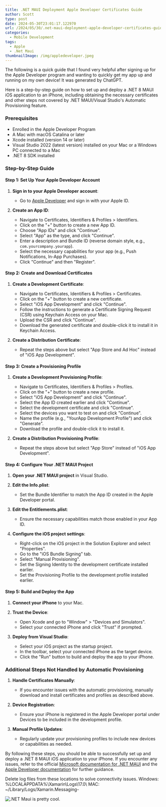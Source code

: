 ```yaml
---
title: .NET MAUI Deployment Apple Developer Certificates Guide
author: Scott
type: post
date: 2024-05-30T23:01:17.122970
url: /2024/05/30/.net-maui-deployment-apple-developer-certificates-guide/
categories:
  - Mobile Development
tags:
  - Apple
  - .Net Maui
thumbnailImage: /img/appledeveloper.jpeg
---
```

The following is a quick guide that I found very helpful after signing up for the Apple Developer program and wanting to quickly get my app up and running on my own device! It was generated by ChatGPT.

Here is a step-by-step guide on how to set up and deploy a .NET 8 MAUI iOS application to an iPhone, including obtaining the necessary certificates and other steps not covered by .NET MAUI/Visual Studio's Automatic Provisioning feature.

### Prerequisites
- Enrolled in the Apple Developer Program
- A Mac with macOS Catalina or later
- Xcode installed (version 14 or later)
- Visual Studio 2022 (latest version) installed on your Mac or a Windows PC connected to a Mac
- .NET 8 SDK installed

### Step-by-Step Guide

#### Step 1: Set Up Your Apple Developer Account
1. **Sign in to your Apple Developer account**:
   - Go to [Apple Developer](https://developer.apple.com/) and sign in with your Apple ID.
   
2. **Create an App ID**:
   - Navigate to Certificates, Identifiers & Profiles > Identifiers.
   - Click on the "+" button to create a new App ID.
   - Choose "App IDs" and click "Continue".
   - Select "App" as the type, and click "Continue".
   - Enter a description and Bundle ID (reverse domain style, e.g., `com.yourcompany.yourapp`).
   - Select the necessary capabilities for your app (e.g., Push Notifications, In-App Purchases).
   - Click "Continue" and then "Register".

#### Step 2: Create and Download Certificates
1. **Create a Development Certificate**:
   - Navigate to Certificates, Identifiers & Profiles > Certificates.
   - Click on the "+" button to create a new certificate.
   - Select "iOS App Development" and click "Continue".
   - Follow the instructions to generate a Certificate Signing Request (CSR) using Keychain Access on your Mac.
   - Upload the CSR and click "Continue".
   - Download the generated certificate and double-click it to install it in Keychain Access.

2. **Create a Distribution Certificate**:
   - Repeat the steps above but select "App Store and Ad Hoc" instead of "iOS App Development".

#### Step 3: Create a Provisioning Profile
1. **Create a Development Provisioning Profile**:
   - Navigate to Certificates, Identifiers & Profiles > Profiles.
   - Click on the "+" button to create a new profile.
   - Select "iOS App Development" and click "Continue".
   - Select the App ID created earlier and click "Continue".
   - Select the development certificate and click "Continue".
   - Select the devices you want to test on and click "Continue".
   - Name the profile (e.g., "YourApp Development Profile") and click "Generate".
   - Download the profile and double-click it to install it.

2. **Create a Distribution Provisioning Profile**:
   - Repeat the steps above but select "App Store" instead of "iOS App Development".

#### Step 4: Configure Your .NET MAUI Project
1. **Open your .NET MAUI project** in Visual Studio.

2. **Edit the Info.plist**:
   - Set the Bundle Identifier to match the App ID created in the Apple Developer portal.

3. **Edit the Entitlements.plist**:
   - Ensure the necessary capabilities match those enabled in your App ID.

4. **Configure the iOS project settings**:
   - Right-click on the iOS project in the Solution Explorer and select "Properties".
   - Go to the "iOS Bundle Signing" tab.
   - Select "Manual Provisioning".
   - Set the Signing Identity to the development certificate installed earlier.
   - Set the Provisioning Profile to the development profile installed earlier.

#### Step 5: Build and Deploy the App
1. **Connect your iPhone** to your Mac.

2. **Trust the Device**:
   - Open Xcode and go to "Window" > "Devices and Simulators".
   - Select your connected iPhone and click "Trust" if prompted.

3. **Deploy from Visual Studio**:
   - Select your iOS project as the startup project.
   - In the toolbar, select your connected iPhone as the target device.
   - Click the "Run" button to build and deploy the app to your iPhone.

### Additional Steps Not Handled by Automatic Provisioning
1. **Handle Certificates Manually**:
   - If you encounter issues with the automatic provisioning, manually download and install certificates and profiles as described above.

2. **Device Registration**:
   - Ensure your iPhone is registered in the Apple Developer portal under Devices to be included in the development profile.

3. **Manual Profile Updates**:
   - Regularly update your provisioning profiles to include new devices or capabilities as needed.

By following these steps, you should be able to successfully set up and deploy a .NET 8 MAUI iOS application to your iPhone. If you encounter any issues, refer to the official [Microsoft documentation for .NET MAUI](https://docs.microsoft.com/en-us/dotnet/maui/) and the [Apple Developer documentation](https://developer.apple.com/documentation/) for further guidance.

Delete log files from these locations to solve connectivity issues.
Windows: %LOCALAPPDATA%\Xamarin\Logs\17.0\ 
MAC: ~/Library/Logs/Xamarin.Messaging-

![.NET Maui is pretty cool.](/img/netmaui.png)
